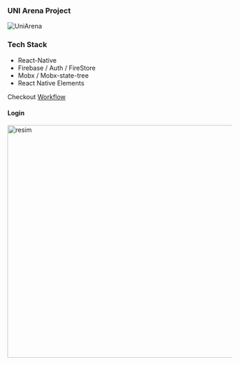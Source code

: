 ### UNI Arena Project

![UniArena](https://socialify.git.ci/UNIArena/UNIArena/image?description=1&font=Raleway&language=1&logo=https%3A%2F%2Fuser-images.githubusercontent.com%2F22038798%2F112396548-64cc4080-8d11-11eb-8997-6919e44faaac.png&owner=1&pattern=Brick%20Wall&theme=Dark)

### Tech Stack
- React-Native
- Firebase / Auth / FireStore
- Mobx / Mobx-state-tree
- React Native Elements

Checkout [Workflow](https://github.com/UNIArena/UniArena/projects/1)


#### Login
<img width="522" alt="resim" src="https://user-images.githubusercontent.com/22038798/112397023-4dda1e00-8d12-11eb-9859-7d3fc075e502.png">
